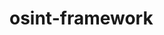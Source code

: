 # osint-framework
<section>
    <!--
        <meta http-equiv="Content-Type" content="text/html;charset=utf-8"/>
    -->
    <link type="text/css" rel="stylesheet" href="https://7pub.github.io/_site//style/caliweb/framework/css/arf.css" />
    <script type="text/javascript" src="https://7pub.github.io/_site/scripts/caliweb/framework/d3.v3.min.js" ></script>
    <div id="body">
        <div id="header">
        <script src="https://7pub.github.io/_site/scripts/caliweb/framework/arf.js" ></script>
        </div>
    </div>
</section>
